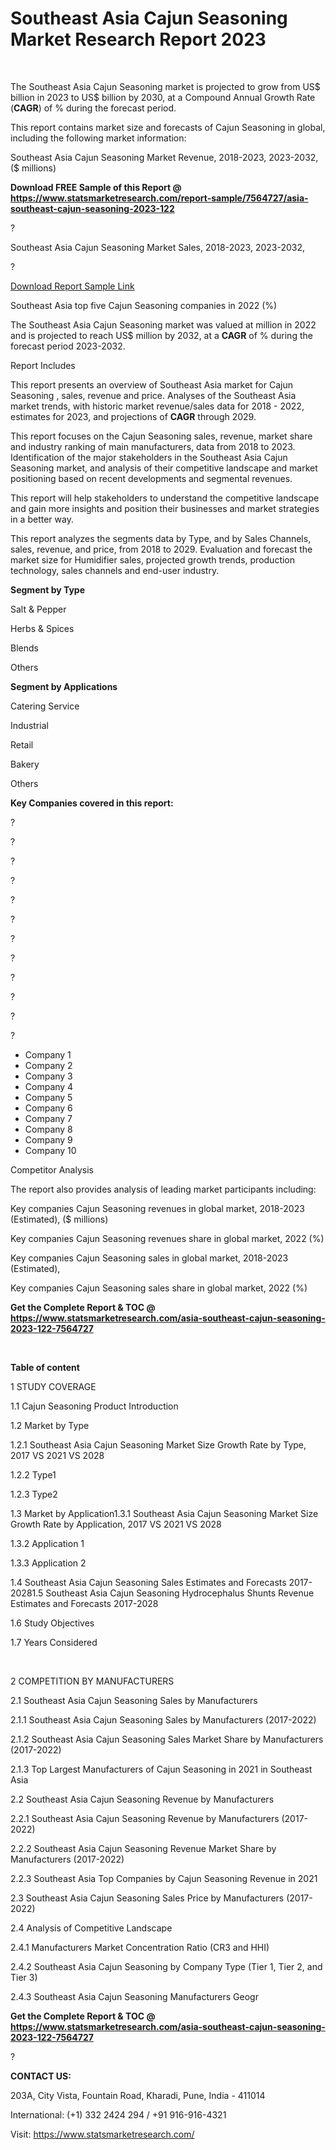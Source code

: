<h1>Southeast Asia Cajun Seasoning Market Research Report 2023</h1><br/><p>The Southeast Asia Cajun Seasoning market is projected to grow from US$ billion in 2023 to US$ billion by 2030, at a Compound Annual Growth Rate (<strong>CAGR</strong>) of % during the forecast period.</p>
 
 
 
 <p>This report contains market size and forecasts of Cajun Seasoning in global, including the following market information:</p>
 
 
 
 <p>Southeast Asia Cajun Seasoning Market Revenue, 2018-2023, 2023-2032, ($ millions)</p>
 
 
 
 <div><b>Download FREE Sample of this Report @ <a href="https://www.statsmarketresearch.com/download-free-sample/7564727/asia-southeast-cajun-seasoning-2023-122">https://www.statsmarketresearch.com/report-sample/7564727/asia-southeast-cajun-seasoning-2023-122</a></b></div>
 
 
 
 <p>? </p>
 
 
 
 <p>Southeast Asia Cajun Seasoning Market Sales, 2018-2023, 2023-2032,</p>
 
 
 
 <p>? </p>
 
 
 
 <p><a href="https://www.statsmarketresearch.com/download-free-sample/7564727/asia-southeast-cajun-seasoning-2023-122">Download Report Sample Link</a></p>
 
 
 
 <p>Southeast Asia top five Cajun Seasoning companies in 2022 (%)</p>
 
 
 
 <p>The Southeast Asia Cajun Seasoning market was valued at million in 2022 and is projected to reach US$ million by 2032, at a <strong>CAGR</strong> of % during the forecast period 2023-2032.</p>
 
 
 
 <p>Report Includes</p>
 
 
 
 <p>This report presents an overview of Southeast Asia market for Cajun Seasoning , sales, revenue and price. Analyses of the Southeast Asia market trends, with historic market revenue/sales data for 2018 - 2022, estimates for 2023, and projections of <strong>CAGR</strong> through 2029.</p>
 
 
 
 <p>This report focuses on the Cajun Seasoning sales, revenue, market share and industry ranking of main manufacturers, data from 2018 to 2023. Identification of the major stakeholders in the Southeast Asia Cajun Seasoning market, and analysis of their competitive landscape and market positioning based on recent developments and segmental revenues.</p>
 
 
 
 <p>This report will help stakeholders to understand the competitive landscape and gain more insights and position their businesses and market strategies in a better way.</p>
 
 
 
 <p>This report analyzes the segments data by Type, and by Sales Channels, sales, revenue, and price, from 2018 to 2029. Evaluation and forecast the market size for Humidifier sales, projected growth trends, production technology, sales channels and end-user industry.</p>
 
 
 
 <p><strong>Segment by Type</strong></p>
 
 
 
 <p>Salt & Pepper</p>
 
 
 
 <p>Herbs & Spices</p>
 
 
 
 <p>Blends</p>
 
 
 
 <p>Others</p>
 
 
 
 <p><strong>Segment <strong><strong>by Applications</strong></strong></strong></p>
 
 
 
 <p>Catering Service</p>
 
 
 
 <p>Industrial</p>
 
 
 
 <p>Retail</p>
 
 
 
 <p>Bakery</p>
 
 
 
 <p>Others</p>
 
 
 
 <p><strong>Key Companies covered in this report:</strong></p>
 
 
 
 <p>? </p>
 
 
 
 <p>? </p>
 
 
 
 <p>? </p>
 
 
 
 <p>? </p>
 
 
 
 <p>? </p>
 
 
 
 <p>? </p>
 
 
 
 <p>? </p>
 
 
 
 <p>? </p>
 
 
 
 <p>? </p>
 
 
 
 <p>? </p>
 
 
 
 <p>? </p>
 
 
 
 <p>? </p>
 
 
 
 <ul>
 
 <li>Company 1</li>
 
 <li>Company 2</li>
 
 <li>Company 3</li>
 
 <li>Company 4</li>
 
 <li>Company 5</li>
 
 <li>Company 6</li>
 
 <li>Company 7</li>
 
 <li>Company 8</li>
 
 <li>Company 9</li>
 
 <li>Company 10</li>
 
 </ul>
 
 
 
 <p>Competitor Analysis</p>
 
 
 
 <p>The report also provides analysis of leading market participants including:</p>
 
 
 
 <p>Key companies Cajun Seasoning revenues in global market, 2018-2023 (Estimated), ($ millions)</p>
 
 
 
 <p>Key companies Cajun Seasoning revenues share in global market, 2022 (%)</p>
 
 
 
 <p>Key companies Cajun Seasoning sales in global market, 2018-2023 (Estimated),</p>
 
 
 
 <p>Key companies Cajun Seasoning sales share in global market, 2022 (%)</p>
 
 
 
 <div><b>Get the Complete Report & TOC @ <a href="https://www.statsmarketresearch.com/asia-southeast-cajun-seasoning-2023-122-7564727">https://www.statsmarketresearch.com/asia-southeast-cajun-seasoning-2023-122-7564727</a></b></div>
 
 
 
 <p><br />
 
 <b>Table of content</b></p>
 
 
 
 <p>1 STUDY COVERAGE<br />
 
 1.1 Cajun Seasoning Product Introduction<br />
 
 1.2 Market by Type<br />
 
 1.2.1 Southeast Asia Cajun Seasoning Market Size Growth Rate by Type, 2017 VS 2021 VS 2028<br />
 
 1.2.2 Type1<br />
 
 1.2.3 Type2<br />
 
 1.3 Market by Application1.3.1 Southeast Asia Cajun Seasoning Market Size Growth Rate by Application, 2017 VS 2021 VS 2028<br />
 
 1.3.2 Application 1<br />
 
 1.3.3 Application 2<br />
 
 1.4 Southeast Asia Cajun Seasoning Sales Estimates and Forecasts 2017-20281.5 Southeast Asia Cajun Seasoning Hydrocephalus Shunts Revenue Estimates and Forecasts 2017-2028<br />
 
 1.6 Study Objectives<br />
 
 1.7 Years Considered<br />
 
 <br />
 
 2 COMPETITION BY MANUFACTURERS<br />
 
 2.1 Southeast Asia Cajun Seasoning Sales by Manufacturers<br />
 
 2.1.1 Southeast Asia Cajun Seasoning Sales by Manufacturers (2017-2022)<br />
 
 2.1.2 Southeast Asia Cajun Seasoning Sales Market Share by Manufacturers (2017-2022)<br />
 
 2.1.3 Top Largest Manufacturers of Cajun Seasoning in 2021 in Southeast Asia<br />
 
 2.2 Southeast Asia Cajun Seasoning Revenue by Manufacturers<br />
 
 2.2.1 Southeast Asia Cajun Seasoning Revenue by Manufacturers (2017-2022)<br />
 
 2.2.2 Southeast Asia Cajun Seasoning Revenue Market Share by Manufacturers (2017-2022)<br />
 
 2.2.3 Southeast Asia Top Companies by Cajun Seasoning Revenue in 2021<br />
 
 2.3 Southeast Asia Cajun Seasoning Sales Price by Manufacturers (2017-2022)<br />
 
 2.4 Analysis of Competitive Landscape<br />
 
 2.4.1 Manufacturers Market Concentration Ratio (CR3 and HHI)<br />
 
 2.4.2 Southeast Asia Cajun Seasoning by Company Type (Tier 1, Tier 2, and Tier 3)<br />
 
 2.4.3 Southeast Asia Cajun Seasoning Manufacturers Geogr</p>
 
 
 
 <div><b>Get the Complete Report & TOC @ <a href="https://www.statsmarketresearch.com/asia-southeast-cajun-seasoning-2023-122-7564727">https://www.statsmarketresearch.com/asia-southeast-cajun-seasoning-2023-122-7564727</a></b></div>
 
 
 
 <p>? </p>
 
 
 
 <p><b>CONTACT US:</b><br />
 
 203A, City Vista, Fountain Road, Kharadi, Pune, India - 411014<br />
 
 International: (+1) 332 2424 294 / +91 916-916-4321<br />
 
 Visit: <a href="https://www.statsmarketresearch.com/">https://www.statsmarketresearch.com/</a></p>